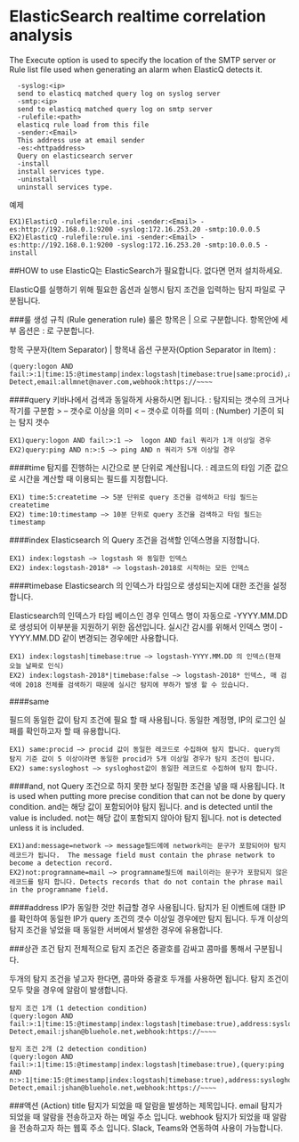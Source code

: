 # ElasticSearch realtime correlation analysis

The Execute option is used to specify the location of the SMTP server or Rule list file used when generating an alarm when ElasticQ detects it.
```
  -syslog:<ip>
  send to elasticq matched query log on syslog server
  -smtp:<ip>
  send to elasticq matched query log on smtp server
  -rulefile:<path>
  elasticq rule load from this file
  -sender:<Email>
  This address use at email sender
  -es:<httpaddress>
  Query on elasticsearch server
  -install
  install services type.
  -uninstall
  uninstall services type.
```
예제
```
EX1)ElasticQ -rulefile:rule.ini -sender:<Email> -es:http://192.168.0.1:9200 -syslog:172.16.253.20 -smtp:10.0.0.5
EX2)ElasticQ -rulefile:rule.ini -sender:<Email> -es:http://192.168.0.1:9200 -syslog:172.16.253.20 -smtp:10.0.0.5 -install
```
##HOW to use
ElasticQ는 ElasticSearch가 필요합니다. 없다면 먼저 설치하세요. 

ElasticQ를 실행하기 위해 필요한 옵션과 실행시 탐지 조건을 입력하는 탐지 파일로 구분됩니다.

###룰 생성 규칙 (Rule generation rule)
룰은 항목은 | 으로 구분합니다. 항목안에 세부 옵션은 : 로 구분합니다.

항목 구분자(Item Separator) |
항목내 옵션 구분자(Option Separator in Item) : 
```
(query:logon AND fail:>:1|time:15:@timestamp|index:logstash|timebase:true|same:procid),address:sysloghost,title:WHORUfile Detect,email:allmnet@naver.com,webhook:https://~~~~
```
####query
키바나에서 검색과 동일하게 사용하시면 됩니다. : 탐지되는 갯수의 크거나 작기를 구분함 > – 갯수로 이상을 의미 < – 갯수로 이하를 의미 : (Number) 기준이 되는 탐지 갯수
```
EX1)query:logon AND fail:>:1 –>  logon AND fail 쿼리가 1개 이상일 경우
EX2)query:ping AND n:>:5 –> ping AND n 쿼리가 5개 이상일 경우
```
####time
탐지를 진행하는 시간으로 분 단위로 계산됩니다. : 레코드의 타임 기준 값으로 시간을 계산할 때 이용되는 필드를 지정합니다.
```
EX1) time:5:createtime –> 5분 단위로 query 조건을 검색하고 타임 필드는 createtime
EX2) time:10:timestamp –> 10분 단위로 query 조건을 검색하고 타임 필드는 timestamp
```
####index
Elasticsearch 의 Query 조건을 검색할 인덱스명을 지정합니다.
```
EX1) index:logstash –> logstash 와 동일한 인덱스
EX2) index:logstash-2018* –> logstash-2018로 시작하는 모든 인덱스
```
####timebase
Elasticsearch 의 인덱스가 타임으로 생성되는지에 대한 조건을 설정합니다.

Elasticsearch의 인덱스가 타임 베이스인 경우 인덱스 명이 자동으로  -YYYY.MM.DD로 생성되어 이부분을 지원하기 위한 옵션입니다. 실시간 감시를 위해서 인덱스 명이 -YYYY.MM.DD 같이 변경되는 경우에만 사용합니다.
```
EX1) index:logstash|timebase:true –> logstash-YYYY.MM.DD 의 인덱스(현재 오늘 날짜로 인식)
EX2) index:logstash-2018*|timebase:false –> logstash-2018* 인덱스, 매 검색에 2018 전체를 검색하기 때문에 실시간 탐지에 부하가 발생 할 수 있습니다. 
```
####same

필드의 동일한 값이 탐지 조건에 필요 할 때 사용됩니다. 동일한 계정명, IP의 로그인 실패를 확인하고자 할 때 유용합니다.
```
EX1) same:procid –> procid 값이 동일한 레코드로 수집하여 탐지 합니다. query의 탐지 기준 값이 5 이상이라면 동일한 procid가 5개 이상일 경우가 탐지 조건이 됩니다.
EX2) same:sysloghost –> sysloghost값이 동일한 레코드로 수집하여 탐지 합니다. 
```
####and, not
Query 조건으로 하지 못한 보다 정밀한 조건을 넣을 때 사용됩니다.
It is used when putting more precise condition that can not be done by query condition.
and는 해당 값이 포함되어야 탐지 됩니다. and is detected until the value is included.
not는 해당 값이 포함되지 않아야 탐지 됩니다.  not is detected unless it is included.
```
EX1)and:message=network –> message필드에에 network라는 문구가 포함되어야 탐지 레코드가 됩니다.  The message field must contain the phrase network to become a detection record.
EX2)not:programname=mail –> programname필드에 mail이라는 문구가 포함되지 않은 레코드를 탐지 합니다. Detects records that do not contain the phrase mail in the programname field.
```
####address
IP가 동일한 것만 취급할 경우 사용됩니다. 탐지가 된 이벤트에 대한 IP를 확인하여 동일한 IP가 query 조건의 갯수 이상일 경우에만 탐지 됩니다. 두개 이상의 탐지 조건을 넣었을 때 동일한 서버에서 발생한 경우에 유용합니다.


###상관 조건 탐지
전체적으로 탐지 조건은 중괄호를 감싸고 콤마를 통해서 구분됩니다.

두개의 탐지 조건을 넣고자 한다면, 콤마와 중괄호 두개를 사용하면 됩니다. 탐지 조건이 모두 맞을 경우에 알람이 발생합니다.
```
탐지 조건 1개 (1 detection condition)
(query:logon AND fail:>:1|time:15:@timestamp|index:logstash|timebase:true),address:sysloghost,title:WHORUfile Detect,email:jshan@bluehole.net,webhook:https://~~~~

탐지 조건 2개 (2 detection condition)
(query:logon AND fail:>:1|time:15:@timestamp|index:logstash|timebase:true),(query:ping AND n:>:1|time:15:@timestamp|index:logstash|timebase:true),address:sysloghost,title:WHORUfile Detect,email:jshan@bluehole.net,webhook:https://~~~~

 ```

###액션 (Action)
title
탐지가 되었을 때 알람을 발생하는 제목입니다.
email
탐지가 되었을 때 알람을 전송하고자 하는 메일 주소 입니다.
webhook
탐지가 되었을 때 알람을 전송하고자 하는 웹훅 주소 입니다. Slack, Teams와 연동하여 사용이 가능합니다.
